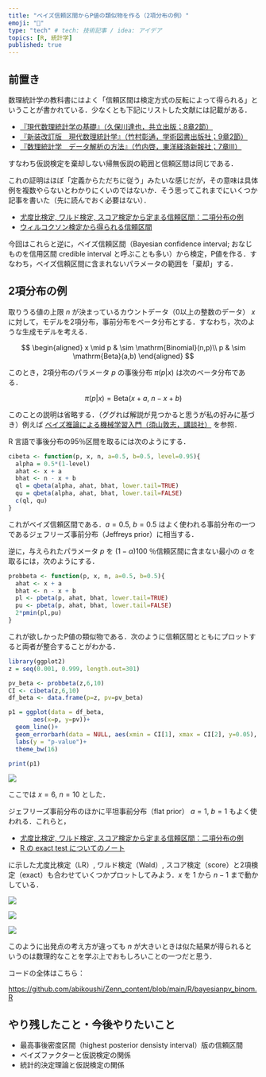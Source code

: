 ```yaml
---
title: "ベイズ信頼区間からP値の類似物を作る（2項分布の例）"
emoji: "🙆"
type: "tech" # tech: 技術記事 / idea: アイデア
topics: [R, 統計学]
published: true
---
```


## 前置き

数理統計学の教科書にはよく「信頼区間は検定方式の反転によって得られる」ということが書かれている．少なくとも下記にリストした文献には記載がある．

- [『現代数理統計学の基礎』（久保川達也，共立出版；8章2節）](https://www.kyoritsu-pub.co.jp/book/b10003681.html) 
- [『新装改訂版　現代数理統計学』（竹村彰通，学術図書出版社；9章2節）](https://www.gakujutsu.co.jp/product/978-4-7806-0860-1/)
- [『数理統計学　データ解析の方法』（竹内啓，東洋経済新報社；7章Ⅲ）](https://books.google.co.jp/books/about/数理統計学.html?id=fSo8DwAAQBAJ&redir_esc=y)

すなわち仮説検定を棄却しない帰無仮説の範囲と信頼区間は同じである．

これの証明はほぼ「定義からただちに従う」みたいな感じだが，その意味は具体例を複数やらないとわかりにくいのではないか．そう思ってこれまでにいくつか記事を書いた（先に読んでおく必要はない）．

- [尤度比検定, ワルド検定, スコア検定から定まる信頼区間：二項分布の例](https://zenn.dev/abe2/articles/lr_wald_score_binom)
- [ウィルコクソン検定から得られる信頼区間](https://zenn.dev/abe2/articles/7a4a36c5d27b0d)

今回はこれらと逆に，ベイズ信頼区間（Bayesian confidence interval; おなじものを信用区間 credible interval と呼ぶことも多い）から検定，P値を作る．すなわち，ベイズ信頼区間に含まれないパラメータの範囲を「棄却」する．

## 2項分布の例

取りうる値の上限 $n$ が決まっているカウントデータ（0以上の整数のデータ） $x$ に対して，モデルを2項分布，事前分布をベータ分布とする．すなわち，次のような生成モデルを考える．

$$
\begin{aligned}
x \mid p & \sim \mathrm{Binomial}(n,p)\\
p & \sim \mathrm{Beta}(a,b)
\end{aligned}
$$

このとき，2項分布のパラメータ $p$ の事後分布 $\pi(p|x)$ は次のベータ分布である．

$$
\pi(p|x) = \mathrm{Beta}(x+a,\  n-x+b)
$$

このことの説明は省略する．（ググれば解説が見つかると思うが私の好みに基づき）例えば [ベイズ推論による機械学習入門（須山敦志，講談社）](https://www.kspub.co.jp/book/detail/1538320.html) を参照．

R 言語で事後分布の95％区間を取るには次のようにする．

```r
cibeta <- function(p, x, n, a=0.5, b=0.5, level=0.95){
  alpha = 0.5*(1-level)
  ahat <- x + a
  bhat <- n - x + b
  ql = qbeta(alpha, ahat, bhat, lower.tail=TRUE)
  qu = qbeta(alpha, ahat, bhat, lower.tail=FALSE)
  c(ql, qu)
}
```

これがベイズ信頼区間である．$a=0.5$, $b=0.5$ はよく使われる事前分布の一つであるジェフリーズ事前分布（Jeffreys prior）に相当する．

逆に，与えられたパラメータ $p$ を $(1-\alpha) 100$ ％信頼区間に含まない最小の $\alpha$ を取るには，次のようにする．

```r
probbeta <- function(p, x, n, a=0.5, b=0.5){
  ahat <- x + a
  bhat <- n - x + b
  pl <- pbeta(p, ahat, bhat, lower.tail=TRUE)
  pu <- pbeta(p, ahat, bhat, lower.tail=FALSE)
  2*pmin(pl,pu)
}
```

これが欲しかったP値の類似物である．次のように信頼区間とともにプロットすると両者が整合することがわかる．

```r
library(ggplot2)
z = seq(0.001, 0.999, length.out=301)

pv_beta <- probbeta(z,6,10)
CI <- cibeta(z,6,10)
df_beta <- data.frame(p=z, pv=pv_beta)

p1 = ggplot(data = df_beta, 
       aes(x=p, y=pv))+
  geom_line()+
  geom_errorbarh(data = NULL, aes(xmin = CI[1], xmax = CI[2], y=0.05), height=0.03, colour="cornflowerblue")+
  labs(y = "p-value")+
  theme_bw(16)

print(p1)
```

![](/images/bayesianpv_binom/ciplot.png)

ここでは $x=6$, $n=10$ とした．

ジェフリーズ事前分布のほかに平坦事前分布（flat prior） $a=1$, $b=1$ もよく使われる．これらと，

- [尤度比検定, ワルド検定, スコア検定から定まる信頼区間：二項分布の例](https://zenn.dev/abe2/articles/lr_wald_score_binom)
- [R の exact test についてのノート](https://zenn.dev/abe2/articles/exact_tests_r)

に示した尤度比検定（LR）, ワルド検定（Wald）, スコア検定（score）と2項検定（exact）も合わせていくつかプロットしてみよう．$x$ を 1 から $n-1$ まで動かしている．

![](/images/bayesianpv_binom/pvalfun1.gif)

![](/images/bayesianpv_binom/pvalfun2.gif)

![](/images/bayesianpv_binom/pvalfun3.gif)

このように出発点の考え方が違っても $n$ が大きいときは似た結果が得られるというのは数理的なことを学ぶ上でおもしろいことの一つだと思う．

コードの全体はこちら：

https://github.com/abikoushi/Zenn_content/blob/main/R/bayesianpv_binom.R

## やり残したこと・今後やりたいこと

- 最高事後密度区間（highest posterior densisty interval）版の信頼区間
- ベイズファクターと仮説検定の関係
- 統計的決定理論と仮説検定の関係
